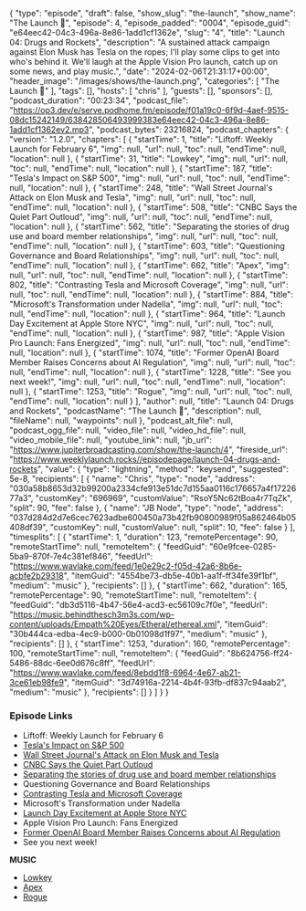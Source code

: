 {
  "type": "episode",
  "draft": false,
  "show_slug": "the-launch",
  "show_name": "The Launch 🚀",
  "episode": 4,
  "episode_padded": "0004",
  "episode_guid": "e64eec42-04c3-496a-8e86-1add1cf1362e",
  "slug": "4",
  "title": "Launch 04: Drugs and Rockets",
  "description": "A sustained attack campaign against Elon Musk has Tesla on the ropes; I'll play some clips to get into who's behind it. We'll laugh at the Apple Vision Pro launch, catch up on some news, and play music.",
  "date": "2024-02-06T21:31:17+00:00",
  "header_image": "/images/shows/the-launch.png",
  "categories": [
    "The Launch 🚀"
  ],
  "tags": [],
  "hosts": [
    "chris"
  ],
  "guests": [],
  "sponsors": [],
  "podcast_duration": "00:23:34",
  "podcast_file": "https://op3.dev/e/serve.podhome.fm/episode/f01a19c0-6f9d-4aef-9515-08dc15242149/638428506493999383e64eec42-04c3-496a-8e86-1add1cf1362ev2.mp3",
  "podcast_bytes": 23216824,
  "podcast_chapters": {
    "version": "1.2.0",
    "chapters": [
      {
        "startTime": 1,
        "title": "Liftoff: Weekly Launch for February 6",
        "img": null,
        "url": null,
        "toc": null,
        "endTime": null,
        "location": null
      },
      {
        "startTime": 31,
        "title": "Lowkey",
        "img": null,
        "url": null,
        "toc": null,
        "endTime": null,
        "location": null
      },
      {
        "startTime": 187,
        "title": "Tesla's Impact on S&P 500",
        "img": null,
        "url": null,
        "toc": null,
        "endTime": null,
        "location": null
      },
      {
        "startTime": 248,
        "title": "Wall Street Journal's Attack on Elon Musk and Tesla",
        "img": null,
        "url": null,
        "toc": null,
        "endTime": null,
        "location": null
      },
      {
        "startTime": 508,
        "title": "CNBC Says the Quiet Part Outloud",
        "img": null,
        "url": null,
        "toc": null,
        "endTime": null,
        "location": null
      },
      {
        "startTime": 562,
        "title": "Separating the stories of drug use and board member relationships",
        "img": null,
        "url": null,
        "toc": null,
        "endTime": null,
        "location": null
      },
      {
        "startTime": 603,
        "title": "Questioning Governance and Board Relationships",
        "img": null,
        "url": null,
        "toc": null,
        "endTime": null,
        "location": null
      },
      {
        "startTime": 662,
        "title": "Apex",
        "img": null,
        "url": null,
        "toc": null,
        "endTime": null,
        "location": null
      },
      {
        "startTime": 802,
        "title": "Contrasting Tesla and Microsoft Coverage",
        "img": null,
        "url": null,
        "toc": null,
        "endTime": null,
        "location": null
      },
      {
        "startTime": 884,
        "title": "Microsoft's Transformation under Nadella",
        "img": null,
        "url": null,
        "toc": null,
        "endTime": null,
        "location": null
      },
      {
        "startTime": 964,
        "title": "Launch Day Excitement at Apple Store NYC",
        "img": null,
        "url": null,
        "toc": null,
        "endTime": null,
        "location": null
      },
      {
        "startTime": 987,
        "title": "Apple Vision Pro Launch: Fans Energized",
        "img": null,
        "url": null,
        "toc": null,
        "endTime": null,
        "location": null
      },
      {
        "startTime": 1074,
        "title": "Former OpenAI Board Member Raises Concerns about AI Regulation",
        "img": null,
        "url": null,
        "toc": null,
        "endTime": null,
        "location": null
      },
      {
        "startTime": 1228,
        "title": "See you next week!",
        "img": null,
        "url": null,
        "toc": null,
        "endTime": null,
        "location": null
      },
      {
        "startTime": 1253,
        "title": "Rogue",
        "img": null,
        "url": null,
        "toc": null,
        "endTime": null,
        "location": null
      }
    ],
    "author": null,
    "title": "Launch 04: Drugs and Rockets",
    "podcastName": "The Launch 🚀",
    "description": null,
    "fileName": null,
    "waypoints": null
  },
  "podcast_alt_file": null,
  "podcast_ogg_file": null,
  "video_file": null,
  "video_hd_file": null,
  "video_mobile_file": null,
  "youtube_link": null,
  "jb_url": "https://www.jupiterbroadcasting.com/show/the-launch/4",
  "fireside_url": "https://www.weeklylaunch.rocks//episodepage/launch-04-drugs-and-rockets",
  "value": {
    "type": "lightning",
    "method": "keysend",
    "suggested": 5e-8,
    "recipients": [
      {
        "name": "Chris",
        "type": "node",
        "address": "030a58b8653d32b99200a2334cfe913e51dc7d155aa0116c176657a4f1722677a3",
        "customKey": "696969",
        "customValue": "RsoY5Nc62tBoa4r7TqZk",
        "split": 90,
        "fee": false
      },
      {
        "name": "JB Node",
        "type": "node",
        "address": "037d284d2d7e6cec7623adbe600450a73b42fb90800989f05a862464b05408df39",
        "customKey": null,
        "customValue": null,
        "split": 10,
        "fee": false
      }
    ],
    "timesplits": [
      {
        "startTime": 1,
        "duration": 123,
        "remotePercentage": 90,
        "remoteStartTime": null,
        "remoteItem": {
          "feedGuid": "60e9fcee-0285-5ba9-870f-7e4c381ef846",
          "feedUrl": "https://www.wavlake.com/feed/1e0e29c2-f05d-42a6-8b6e-acbfe2b29318",
          "itemGuid": "4554be73-db5e-40b1-aa1f-ff34fe39f1bf",
          "medium": "music"
        },
        "recipients": []
      },
      {
        "startTime": 662,
        "duration": 165,
        "remotePercentage": 90,
        "remoteStartTime": null,
        "remoteItem": {
          "feedGuid": "db3d5116-4b47-56e4-acd3-ec56109c7f0e",
          "feedUrl": "https://music.behindthesch3m3s.com/wp-content/uploads/Empath%20Eyes/Etheral/ethereal.xml",
          "itemGuid": "30b444ca-edba-4ec9-b000-0b01098d1f97",
          "medium": "music"
        },
        "recipients": []
      },
      {
        "startTime": 1253,
        "duration": 160,
        "remotePercentage": 100,
        "remoteStartTime": null,
        "remoteItem": {
          "feedGuid": "8b624756-ff24-5486-88dc-6ee0d676c8ff",
          "feedUrl": "https://www.wavlake.com/feed/8ebdd1f8-6964-4e67-ab21-3ce61eb98fe9",
          "itemGuid": "3d74916a-2214-4b4f-93fb-df837c94aab2",
          "medium": "music"
        },
        "recipients": []
      }
    ]
  }
}

### Episode Links

* Liftoff: Weekly Launch for February 6
* [Tesla's Impact on S&P 500](https://www.youtube.com/watch?v=ZwDOrPR_TbY)
* [Wall Street Journal's Attack on Elon Musk and Tesla](https://www.youtube.com/watch?v=jI-IKOgxrtU)
* [CNBC Says the Quiet Part Outloud](https://twitter.com/SawyerMerritt/status/1754544884432740584)
* [Separating the stories of drug use and board member relationships](https://www.youtube.com/watch?v=6EPmD5qdiaw)
* Questioning Governance and Board Relationships
* [Contrasting Tesla and Microsoft Coverage](https://www.youtube.com/watch?v=9KzIKFpKZKM)
* Microsoft's Transformation under Nadella
* [Launch Day Excitement at Apple Store NYC](https://www.youtube.com/watch?v=qbN-XOEVWbU)
* Apple Vision Pro Launch: Fans Energized
* [Former OpenAI Board Member Raises Concerns about AI Regulation](https://www.youtube.com/watch?v=MCIoaySJ81Y)
* See you next week!

**MUSIC**

* [Lowkey](https://www.wavlake.com/album/1e0e29c2-f05d-42a6-8b6e-acbfe2b29318)
* [Apex](https://empatheyesstudio.bandcamp.com/track/apex)
* [Rogue](https://www.wavlake.com/album/8ebdd1f8-6964-4e67-ab21-3ce61eb98fe9)